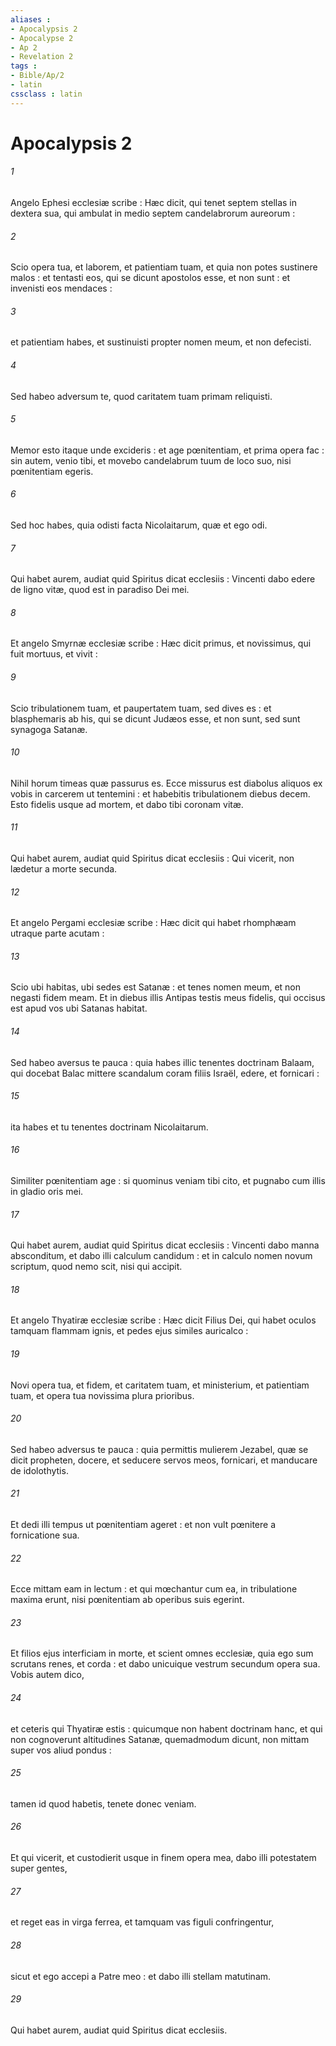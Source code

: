 ```yaml
---
aliases : 
- Apocalypsis 2
- Apocalypse 2
- Ap 2
- Revelation 2
tags : 
- Bible/Ap/2
- latin
cssclass : latin
---
```


# Apocalypsis 2

###### 1
Angelo Ephesi ecclesiæ scribe : Hæc dicit, qui tenet septem stellas in dextera sua, qui ambulat in medio septem candelabrorum aureorum :
###### 2
Scio opera tua, et laborem, et patientiam tuam, et quia non potes sustinere malos : et tentasti eos, qui se dicunt apostolos esse, et non sunt : et invenisti eos mendaces :
###### 3
et patientiam habes, et sustinuisti propter nomen meum, et non defecisti.
###### 4
Sed habeo adversum te, quod caritatem tuam primam reliquisti.
###### 5
Memor esto itaque unde excideris : et age pœnitentiam, et prima opera fac : sin autem, venio tibi, et movebo candelabrum tuum de loco suo, nisi pœnitentiam egeris.
###### 6
Sed hoc habes, quia odisti facta Nicolaitarum, quæ et ego odi.
###### 7
Qui habet aurem, audiat quid Spiritus dicat ecclesiis : Vincenti dabo edere de ligno vitæ, quod est in paradiso Dei mei.
###### 8
Et angelo Smyrnæ ecclesiæ scribe : Hæc dicit primus, et novissimus, qui fuit mortuus, et vivit :
###### 9
Scio tribulationem tuam, et paupertatem tuam, sed dives es : et blasphemaris ab his, qui se dicunt Judæos esse, et non sunt, sed sunt synagoga Satanæ.
###### 10
Nihil horum timeas quæ passurus es. Ecce missurus est diabolus aliquos ex vobis in carcerem ut tentemini : et habebitis tribulationem diebus decem. Esto fidelis usque ad mortem, et dabo tibi coronam vitæ.
###### 11
Qui habet aurem, audiat quid Spiritus dicat ecclesiis : Qui vicerit, non lædetur a morte secunda.
###### 12
Et angelo Pergami ecclesiæ scribe : Hæc dicit qui habet rhomphæam utraque parte acutam :
###### 13
Scio ubi habitas, ubi sedes est Satanæ : et tenes nomen meum, et non negasti fidem meam. Et in diebus illis Antipas testis meus fidelis, qui occisus est apud vos ubi Satanas habitat.
###### 14
Sed habeo aversus te pauca : quia habes illic tenentes doctrinam Balaam, qui docebat Balac mittere scandalum coram filiis Israël, edere, et fornicari :
###### 15
ita habes et tu tenentes doctrinam Nicolaitarum.
###### 16
Similiter pœnitentiam age : si quominus veniam tibi cito, et pugnabo cum illis in gladio oris mei.
###### 17
Qui habet aurem, audiat quid Spiritus dicat ecclesiis : Vincenti dabo manna absconditum, et dabo illi calculum candidum : et in calculo nomen novum scriptum, quod nemo scit, nisi qui accipit.
###### 18
Et angelo Thyatiræ ecclesiæ scribe : Hæc dicit Filius Dei, qui habet oculos tamquam flammam ignis, et pedes ejus similes auricalco :
###### 19
Novi opera tua, et fidem, et caritatem tuam, et ministerium, et patientiam tuam, et opera tua novissima plura prioribus.
###### 20
Sed habeo adversus te pauca : quia permittis mulierem Jezabel, quæ se dicit propheten, docere, et seducere servos meos, fornicari, et manducare de idolothytis.
###### 21
Et dedi illi tempus ut pœnitentiam ageret : et non vult pœnitere a fornicatione sua.
###### 22
Ecce mittam eam in lectum : et qui mœchantur cum ea, in tribulatione maxima erunt, nisi pœnitentiam ab operibus suis egerint.
###### 23
Et filios ejus interficiam in morte, et scient omnes ecclesiæ, quia ego sum scrutans renes, et corda : et dabo unicuique vestrum secundum opera sua. Vobis autem dico,
###### 24
et ceteris qui Thyatiræ estis : quicumque non habent doctrinam hanc, et qui non cognoverunt altitudines Satanæ, quemadmodum dicunt, non mittam super vos aliud pondus :
###### 25
tamen id quod habetis, tenete donec veniam.
###### 26
Et qui vicerit, et custodierit usque in finem opera mea, dabo illi potestatem super gentes,
###### 27
et reget eas in virga ferrea, et tamquam vas figuli confringentur,
###### 28
sicut et ego accepi a Patre meo : et dabo illi stellam matutinam.
###### 29
Qui habet aurem, audiat quid Spiritus dicat ecclesiis.
